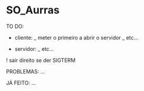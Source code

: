 # SO_Aurras

TO DO:
- cliente:
_ meter o primeiro a abrir o servidor
_ etc...

- servidor:
_ etc...

! sair direito se der SIGTERM


PROBLEMAS:
...

JÁ FEITO:
...






